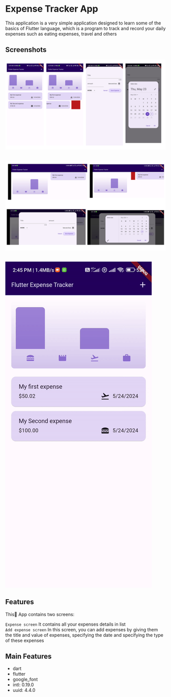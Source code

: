 # Expense Tracker App
This application is a very simple application designed to learn some of the basics
of Flutter language, which is a program to track and record your daily expenses
such as eating expenses, travel and others

## Screenshots

<img src="screenshots/screen-1.png" alt="Screenshot"> <br>

<br> <img src="screenshots/screen-2.png" alt="Screenshot">

<br> <img src="screenshots/app-1.gif" alt="Screenshot">

## Features

This ِApp contains two screens:

`ِExpense screen` It contains all your expenses details in list <br>
`ِAdd expense screen` In this screen, you can add expenses by giving them the title
 and value of expenses, specifying the date and specifying the type of these expenses <br>

## Main Features

* dart
* flutter 
* google_font
* intl: 0.19.0
* uuid: 4.4.0
